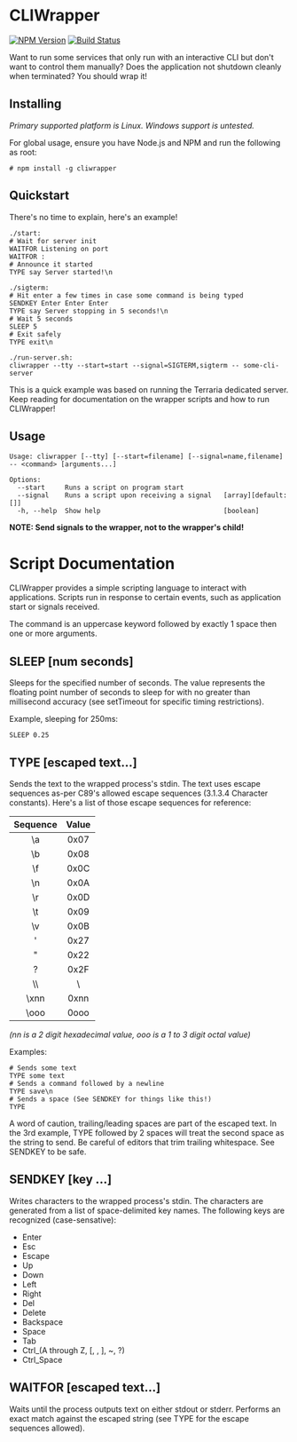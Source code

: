 CLIWrapper
==========
[![NPM Version](https://img.shields.io/npm/v/cliwrapper.svg)](https://www.npmjs.com/package/cliwrapper) [![Build Status](http://jenkins.ahelper.me/buildStatus/icon?job=tests)](http://jenkins.ahelper.me/job/tests/master)

Want to run some services that only run with an interactive CLI but don't want to control them manually? Does the application not shutdown cleanly when terminated? You should wrap it!

Installing
----------
_Primary supported platform is Linux. Windows support is untested._

For global usage, ensure you have Node.js and NPM and run the following as root:

```
# npm install -g cliwrapper
```

Quickstart
----------
There's no time to explain, here's an example!
```
./start:
# Wait for server init
WAITFOR Listening on port
WAITFOR :
# Announce it started
TYPE say Server started!\n

./sigterm:
# Hit enter a few times in case some command is being typed
SENDKEY Enter Enter Enter
TYPE say Server stopping in 5 seconds!\n
# Wait 5 seconds
SLEEP 5
# Exit safely
TYPE exit\n

./run-server.sh:
cliwrapper --tty --start=start --signal=SIGTERM,sigterm -- some-cli-server
```

This is a quick example was based on running the Terraria dedicated server.  Keep reading for documentation on the wrapper scripts and how to run CLIWrapper!

Usage
-----
```
Usage: cliwrapper [--tty] [--start=filename] [--signal=name,filename] -- <command> [arguments...]

Options:
  --start     Runs a script on program start
  --signal    Runs a script upon receiving a signal   [array][default: []]
  -h, --help  Show help                               [boolean]
```

**NOTE: Send signals to the wrapper, not to the wrapper's child!**

Script Documentation
====================
CLIWrapper provides a simple scripting language to interact with applications.  Scripts run in response to certain events, such as application start or signals received.

The command is an uppercase keyword followed by exactly 1 space then one or more arguments.

SLEEP [num seconds]
-------------------
Sleeps for the specified number of seconds.  The value represents the floating point number of seconds to sleep for with no greater than millisecond accuracy (see setTimeout for specific timing restrictions).

Example, sleeping for 250ms:
```
SLEEP 0.25
```

TYPE [escaped text...]
----------------------
Sends the text to the wrapped process's stdin.  The text uses escape sequences as-per C89's allowed escape sequences (3.1.3.4 Character constants).  Here's a list of those escape sequences for reference:

|Sequence|Value|
|:------:|:---:|
|   \a   | 0x07|
|   \b   | 0x08|
|   \f   | 0x0C|
|   \n   | 0x0A|
|   \r   | 0x0D|
|   \t   | 0x09|
|   \v   | 0x0B|
|   \'   | 0x27|
|   \"   | 0x22|
|   \?   | 0x2F|
|  \\\\  |  \\ |
|  \xnn  | 0xnn|
|  \ooo  | 0ooo|

_(nn is a 2 digit hexadecimal value, ooo is a 1 to 3 digit octal value)_

Examples:
```
# Sends some text
TYPE some text
# Sends a command followed by a newline
TYPE save\n
# Sends a space (See SENDKEY for things like this!)
TYPE  
```

A word of caution, trailing/leading spaces are part of the escaped text.  In the 3rd example, TYPE followed by 2 spaces will treat the second space as the string to send.  Be careful of editors that trim trailing whitespace.  See SENDKEY to be safe.

SENDKEY [key ...]
-----------------
Writes characters to the wrapped process's stdin.  The characters are generated from a list of space-delimited key names.  The following keys are recognized (case-sensative):

* Enter
* Esc
* Escape
* Up
* Down
* Left
* Right
* Del
* Delete
* Backspace
* Space
* Tab
* Ctrl_(A through Z, [, \, ], ~, ?)
* Ctrl_Space

WAITFOR [escaped text...]
-------------------------
Waits until the process outputs text on either stdout or stderr.  Performs an exact match against the escaped string (see TYPE for the escape sequences allowed).
